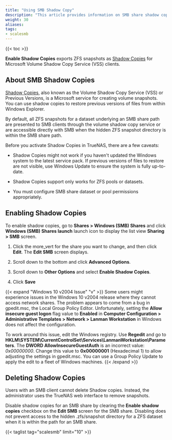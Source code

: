 ```yaml
---
title: "Using SMB Shadow Copy"
description: "This article provides information on SMB share shadow copies, enabling shadow copies, and resolving an issue with Microsoft Windows 10 v2004 release."
weight: 30
aliases: 
tags:
- scalesmb
---
```


{{< toc >}}

**Enable Shadow Copies** exports ZFS snapshots as [Shadow Copies](https://docs.microsoft.com/en-us/windows/win32/vss/shadow-copies-and-shadow-copy-sets) for Microsoft Volume Shadow Copy Service (VSS) clients. 

## About SMB Shadow Copies

[Shadow Copies](https://docs.microsoft.com/en-us/windows-server/storage/file-server/volume-shadow-copy-service), also known as the Volume Shadow Copy Service (VSS) or Previous Versions, is a Microsoft service for creating volume snapshots.
You can use shadow copies to restore previous versions of files from within Windows Explorer.

By default, all ZFS snapshots for a dataset underlying an SMB share path are presented to SMB clients through the volume shadow copy service or are accessible directly with SMB when the hidden ZFS snapshot directory is within the SMB share path.

Before you activate Shadow Copies in TrueNAS, there are a few caveats:

* Shadow Copies might not work if you haven't updated the Windows system to the latest service pack. 
  If previous versions of files to restore are not visible, use Windows Update to ensure the system is fully up-to-date.

* Shadow Copies support only works for ZFS pools or datasets.

* You must configure SMB share dataset or pool permissions appropriately. 

## Enabling Shadow Copies

To enable shadow copies, go to **Shares > Windows (SMB) Shares** and click **Windows (SMB) Shares <span class="material-icons">launch</span>** launch icon to display the list view **Sharing > SMB** screen.

1. Click the <span class="material-icons">more_vert</span> for the share you want to change, and then click **Edit**. The **Edit SMB** screen displays.

2. Scroll down to the bottom and click **Advanced Options**.

3. Scroll down to **Other Options** and select **Enable Shadow Copies**.

4. Click **Save**

{{< expand "Windows 10 v2004 Issue" "v" >}}
Some users might experience issues in the Windows 10 v2004 release where they cannot access network shares. 
The problem appears to come from a bug in <file>gpedit.msc</file>, the Local Group Policy Editor. 
Unfortunately, setting the **Allow insecure guest logon** flag value to **Enabled** in **Computer Configuration > Administrative Templates > Network > Lanman Workstation** in Windows does not affect the configuration.

To work around this issue, edit the Windows registry. 
Use **Regedit** and go to **HKLM\SYSTEM\CurrentControlSet\Services\LanmanWorkstation\Parameters**.
The **DWORD AllowInsecureGuestAuth** is an incorrect value: *0x00000000*. Change this value to **0x00000001** (Hexadecimal 1) to allow adjusting the settings in <file>gpedit.msc</file>. 
You can use a Group Policy Update to apply the edit to a fleet of Windows machines.
{{< /expand >}}

## Deleting Shadow Copies
Users with an SMB client cannot delete Shadow copies. Instead, the administrator uses the TrueNAS web interface to remove snapshots. 

Disable shadow copies for an SMB share by clearing the **Enable shadow copies** checkbox on the **Edit SMB** screen for the SMB share. 
Disabling does not prevent access to the hidden <file>.zfs/snapshot</file> directory for a ZFS dataset when it is within the path for an SMB share.

{{< taglist tag="scalesmb" limit="10" >}}